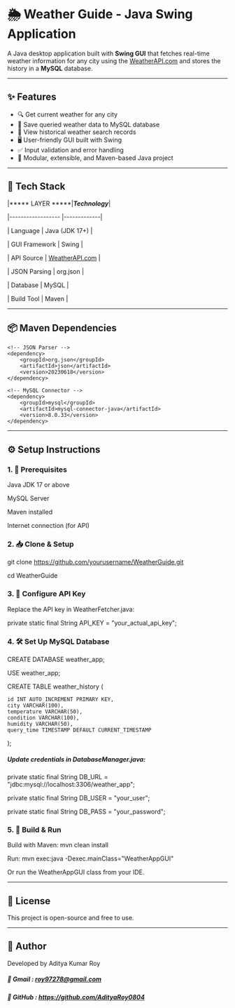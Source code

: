 # 🌦️ Weather Guide - Java Swing Application

A Java desktop application built with **Swing GUI** that fetches real-time weather information for any city using the [WeatherAPI.com](https://www.weatherapi.com) and stores the history in a **MySQL** database.

---

## ✨ Features

- 🔍 Get current weather for any city
- 💾 Save queried weather data to MySQL database
- 📜 View historical weather search records
- 🖥️ User-friendly GUI built with Swing
- ✅ Input validation and error handling
- 🔗 Modular, extensible, and Maven-based Java project

---

## 🧰 Tech Stack

|***** LAYER *****|***Technology***|

|------------------ |-------------|

| Language          | Java (JDK 17+)     |

| GUI Framework     | Swing             |

| API Source        | [WeatherAPI.com](https://www.weatherapi.com) |

| JSON Parsing      | org.json          |

| Database          | MySQL             |

| Build Tool        | Maven             |

---

## 📦 Maven Dependencies


<dependencies>

    <!-- JSON Parser -->
    <dependency>
        <groupId>org.json</groupId>
        <artifactId>json</artifactId>
        <version>20230618</version>
    </dependency>

    <!-- MySQL Connector -->
    <dependency>
        <groupId>mysql</groupId>
        <artifactId>mysql-connector-java</artifactId>
        <version>8.0.33</version>
    </dependency>
</dependencies>

---

## ⚙️ Setup Instructions
### 1. 🔧 Prerequisites
Java JDK 17 or above

MySQL Server

Maven installed

Internet connection (for API)

### 2. 📥 Clone & Setup

git clone https://github.com/yourusername/WeatherGuide.git

cd WeatherGuide

### 3. 🔑 Configure API Key
Replace the API key in WeatherFetcher.java:

private static final String API_KEY = "your_actual_api_key";

### 4. 🛠️ Set Up MySQL Database

CREATE DATABASE weather_app;

USE weather_app;

CREATE TABLE weather_history (

    id INT AUTO_INCREMENT PRIMARY KEY,
    city VARCHAR(100),
    temperature VARCHAR(50),
    condition VARCHAR(100),
    humidity VARCHAR(50),
    query_time TIMESTAMP DEFAULT CURRENT_TIMESTAMP
);

##### Update credentials in DatabaseManager.java:

private static final String DB_URL = "jdbc:mysql://localhost:3306/weather_app";

private static final String DB_USER = "your_user";

private static final String DB_PASS = "your_password";

### 5. 🚀 Build & Run
Build with Maven: mvn clean install

Run: mvn exec:java -Dexec.mainClass="WeatherAppGUI"

Or run the WeatherAppGUI class from your IDE.

---

## 📄 License

This project is open-source and free to use.

---

## 🤝 Author
Developed by Aditya Kumar Roy
##### 📧 Gmail : roy97278@gmail.com
##### 🔗 GitHub : https://github.com/AdityaRoy0804
